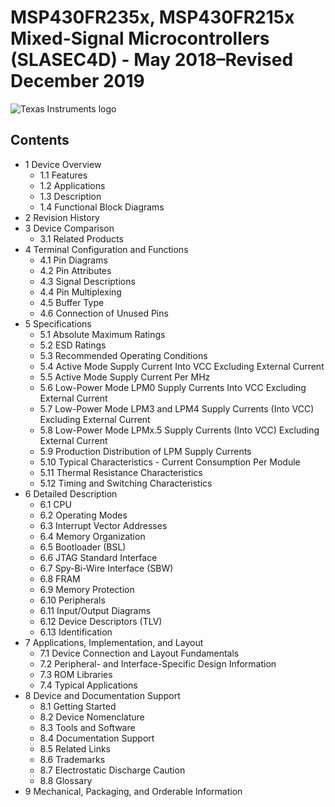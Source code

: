# MSP430FR235x, MSP430FR215x Mixed-Signal Microcontrollers (SLASEC4D) - May 2018–Revised December 2019

![Texas Instruments logo](/images/common/texas_instruments_red_logo.jpg)

## Contents

- 1 Device Overview
  - 1.1 Features
  - 1.2 Applications
  - 1.3 Description
  - 1.4 Functional Block Diagrams
- 2 Revision History
- 3 Device Comparison
  - 3.1 Related Products
- 4 Terminal Configuration and Functions
  - 4.1 Pin Diagrams
  - 4.2 Pin Attributes
  - 4.3 Signal Descriptions
  - 4.4 Pin Multiplexing
  - 4.5 Buffer Type
  - 4.6 Connection of Unused Pins
- 5 Specifications
  - 5.1 Absolute Maximum Ratings
  - 5.2 ESD Ratings
  - 5.3 Recommended Operating Conditions
  - 5.4 Active Mode Supply Current Into VCC Excluding External Current
  - 5.5 Active Mode Supply Current Per MHz
  - 5.6 Low-Power Mode LPM0 Supply Currents Into VCC Excluding External Current
  - 5.7 Low-Power Mode LPM3 and LPM4 Supply Currents (Into VCC) Excluding External Current
  - 5.8 Low-Power Mode LPMx.5 Supply Currents (Into VCC) Excluding External Current
  - 5.9 Production Distribution of LPM Supply Currents
  - 5.10 Typical Characteristics - Current Consumption Per Module
  - 5.11 Thermal Resistance Characteristics
  - 5.12 Timing and Switching Characteristics
- 6 Detailed Description
  - 6.1 CPU
  - 6.2 Operating Modes
  - 6.3 Interrupt Vector Addresses
  - 6.4 Memory Organization
  - 6.5 Bootloader (BSL)
  - 6.6 JTAG Standard Interface
  - 6.7 Spy-Bi-Wire Interface (SBW)
  - 6.8 FRAM
  - 6.9 Memory Protection
  - 6.10 Peripherals
  - 6.11 Input/Output Diagrams
  - 6.12 Device Descriptors (TLV)
  - 6.13 Identification
- 7 Applications, Implementation, and Layout
  - 7.1 Device Connection and Layout Fundamentals
  - 7.2 Peripheral- and Interface-Specific Design Information
  - 7.3 ROM Libraries
  - 7.4 Typical Applications
- 8 Device and Documentation Support
  - 8.1 Getting Started
  - 8.2 Device Nomenclature
  - 8.3 Tools and Software
  - 8.4 Documentation Support
  - 8.5 Related Links
  - 8.6 Trademarks
  - 8.7 Electrostatic Discharge Caution
  - 8.8 Glossary
- 9 Mechanical, Packaging, and Orderable Information
